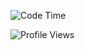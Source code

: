 <!--START_SECTION:waka-->
![Code Time](http://img.shields.io/badge/Code%20Time-4%2C065%20hrs%2029%20mins-blue)

![Profile Views](http://img.shields.io/badge/Profile%20Views-0-blue)


<!--END_SECTION:waka-->
